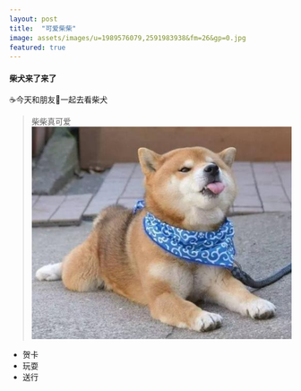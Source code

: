 ```yaml
---
layout: post
title:  "可爱柴柴"
image: assets/images/u=1989576079,2591983938&fm=26&gp=0.jpg
featured: true
---
```


#### 柴犬来了来了
☕️今天和朋友👬一起去看柴犬
> 柴柴真可爱  
![dog](../assets/images/u=2108486304,1347040462&fm=26&gp=0.jpg)

* 贺卡
* 玩耍
* 送行
